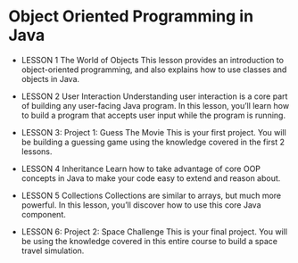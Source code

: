 # Object Oriented Programming in Java

* LESSON 1 The World of Objects
This lesson provides an introduction to object-oriented programming, and also explains how to use classes and objects in Java.

* LESSON 2 User Interaction
Understanding user interaction is a core part of building any user-facing Java program. In this lesson, you’ll learn how to build a program that accepts user input while the program is running.

* LESSON 3: Project 1: Guess The Movie
This is your first project. You will be building a guessing game using the knowledge covered in the first 2 lessons.

* LESSON 4 Inheritance
Learn how to take advantage of core OOP concepts in Java to make your code easy to extend and reason about.

* LESSON 5 Collections
Collections are similar to arrays, but much more powerful. In this lesson, you’ll discover how to use this core Java component.

* LESSON 6: Project 2: Space Challenge
This is your final project. You will be using the knowledge covered in this entire course to build a space travel simulation.
